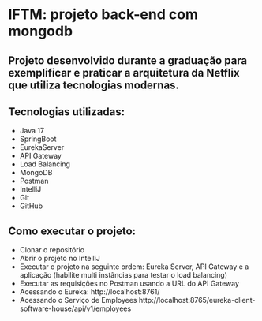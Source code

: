 # IFTM: projeto back-end com mongodb

## Projeto desenvolvido durante a graduação para exemplificar e praticar a arquitetura da Netflix que utiliza tecnologias modernas.

## Tecnologias utilizadas:

- Java 17
- SpringBoot
- EurekaServer
- API Gateway
- Load Balancing
- MongoDB
- Postman
- IntelliJ
- Git
- GitHub

## Como executar o projeto:

- Clonar o repositório
- Abrir o projeto no IntelliJ
- Executar o projeto na seguinte ordem: Eureka Server, API Gateway e a aplicação (habilite multi instâncias para testar o load balancing)
- Executar as requisições no Postman usando a URL do API Gateway
- Acessando o Eureka: http://localhost:8761/
- Acessando o Serviço de Employees http://localhost:8765/eureka-client-software-house/api/v1/employees